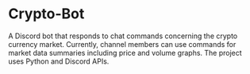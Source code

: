 # Crypto-Bot
A Discord bot that responds to chat commands concerning the crypto currency market. Currently, channel members can use 
commands for market data summaries including price and volume graphs. The project uses Python and Discord APIs.
